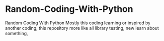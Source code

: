 # Random-Coding-With-Python

Random Coding With Python Mostly this coding learning or inspired by another coding, this repository more like all library testing, new learn about something,
